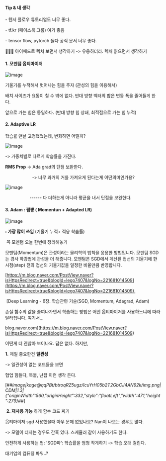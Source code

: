 #### **Tip & 내 생각** 

\- 텐서 플로우 튜토리얼도 너무 좋다.

\- tf.kr (페이스북 그룹) 여기 좋음

\- tensor flow, pytorch 둘다 공식 문서 너무 좋다. 

💖🚀🌟 아이패드로 렉처 보면서 생각하기 -> 유용하더라. 렉처 읽으면서 생각하기 

#### **1\. 모멘텀 옵티마이저**

![image](https://user-images.githubusercontent.com/89775352/156562376-56ca70e6-8310-498a-af14-2c5d6e08adc6.png)

기울기를 누적해서 벗어나는 힘을 주자 (관성의 힘을 이용해서) 

배치 사이즈가 요동이 칠 수 밖에 없다. 반대 방향 벡터의 합은 변동 폭을 줄어들게 한다. 

앞으로 가는 힘은 동일하다. (반대 방향 힘 상쇄, 최적점으로 가는 힘 누적)

#### **2\. Adaptive LR** 

학습률 맨날 고정했었는데, 변화하면 어떨까?

![image](https://user-images.githubusercontent.com/89775352/156562725-92c9ead6-7993-4d4b-9dac-f665a1182efd.png)

\-> 가중치별로 다르게 학습률을 가진다.

**RMS Prop** -> Ada grad의 단점 보완한다. 

                      -> 너무 과거의 거를 가져오게 된다는게 어떤의미인가용?

![image](https://user-images.githubusercontent.com/89775352/156562748-559a875c-c8c7-4c81-a48a-20671824a48a.png)

                    ------ 다 더하는게 아니라 평균을 내서 단점을 보완한다.

#### **3\. Adam : 짬뽕 ( Momentun + Adapted LR)** 
![image](https://user-images.githubusercontent.com/89775352/156562795-a927c4f4-7de3-45fc-936c-b7241ac897ed.png)


**: 가장 많이 쓰임** (기울기 누적+ 적응 학습률) 

 꼭 모멘텀 오늘 한번에 정리해놓기 

모멘텀(Momentum)은 관성이라는 물리학의 법칙을 응용한 방법입니다. 모멘텀 SGD는 경사 하강법에 관성을 더 해줍니다. 모멘텀은 SGD에서 계산된 접선의 기울기에 한 시점(step) 전의 접선의 기울기값을 일정한 비율만큼 반영합니다.

[https://m.blog.naver.com/PostView.naver?isHttpsRedirect=true&blogId=lego7407&logNo=221681014509](https://m.blog.naver.com/PostView.naver?isHttpsRedirect=true&blogId=lego7407&logNo=221681014509) 

 [Deep Learning - 6장. 학습관련 기술(SGD, Momentum, Adagrad, Adam)

손실 함수의 값을 줄여나가면서 학습하는 방법은 어떤 옵티마이저를 사용하느냐에 따라 달라집니다. 여기서...

blog.naver.com](https://m.blog.naver.com/PostView.naver?isHttpsRedirect=true&blogId=lego7407&logNo=221681014509)

어떤게 더 괜찮아 보이나요. 답은 없다. 하지만, 


**1.** 제일 중요한건 **일관성** 

\-> 일관성이 없는 코드들을 보면

협업 힘들다, 복붙, 난잡 이런 생각 든다. 

[##_Image|kage@qqPBt/btroqRZ5ugz/IcuYrH05b2T2GbCJ4AN92k/img.png|CDM|1.3|{"originWidth":560,"originHeight":332,"style":"floatLeft","width":471,"height":279}_##]

 **2. 재사용 가능** 하게 함수 코드 짜기 

옵티마이저 sgd 사용했을때 아무 문제 없었나요? Nan이 나오는 경우도 많다. 

\-> 모델이 터지는 경우도 간혹 있다. 스케쥴러 같이 사용하기도 한다.

안전하게 사용하는 법: 'SGD파': 학습률을 엄청 작게하기 -> 학습 오래 걸린다.

대기업의 컴퓨팅 파워..?
